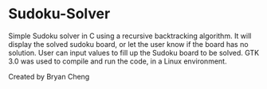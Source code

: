 # Sudoku-Solver

Simple Sudoku solver in C using a recursive backtracking algorithm. It will display the solved sudoku board, or let the user know if the board has no solution. User can input values to fill up the Sudoku board to be solved. GTK 3.0 was used to compile and run the code, in a Linux environment.

Created by Bryan Cheng
